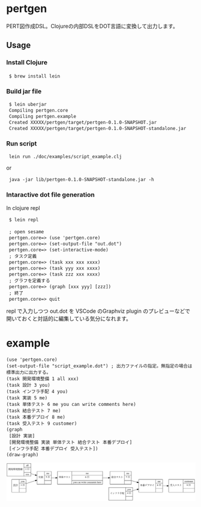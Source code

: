 # pertgen

PERT図作成DSL。Clojureの内部DSLをDOT言語に変換して出力します。

## Usage

### Install Clojure

`` $ brew install lein``

### Build jar file

```
 $ lein uberjar
 Compiling pertgen.core
 Compiling pertgen.example
 Created XXXXX/pertgen/target/pertgen-0.1.0-SNAPSHOT.jar
 Created XXXXX/pertgen/target/pertgen-0.1.0-SNAPSHOT-standalone.jar
```
### Run script
```
 lein run ./doc/examples/script_example.clj
```
or
```
 java -jar lib/pertgen-0.1.0-SNAPSHOT-standalone.jar -h
```

### Intaractive dot file generation

In clojure repl
```
 $ lein repl

 ; open sesame
 pertgen.core=> (use 'pertgen.core)
 pertgen.core=> (set-output-file "out.dot")
 pertgen.core=> (set-interactive-mode)
 ; タスク定義
 pertgen.core=> (task xxx xxx xxxx)
 pertgen.core=> (task yyy xxx xxxx)
 pertgen.core=> (task zzz xxx xxxx)
 ; グラフを定義する
 pertgen.core=> (graph [xxx yyy] [zzz])
 ; 終了
 pertgen.core=> quit
```
repl で入力しつつ out.dot を VSCode のGraphviz plugin のプレビューなどで開いておくと対話的に編集している気分になれます。

# example

```
(use 'pertgen.core)
(set-output-file "script_example.dot") ; 出力ファイルの指定。無指定の場合は標準出力に出力する。
(task 開発環境整備 1 all xxx)
(task 設計 3 you)
(task インフラ手配 4 you)
(task 実装 5 me)
(task 単体テスト 6 me you can write comments here)
(task 結合テスト 7 me)
(task 本番デプロイ 8 me)
(task 受入テスト 9 customer)
(graph
 [設計 実装]
 [開発環境整備 実装 単体テスト 結合テスト 本番デプロイ]
 [インフラ手配 本番デプロイ 受入テスト])
(draw-graph)
```

![グラフ](https://github.com/hirumadevil666/pertgen/raw/images/doc/examples/script_example.png)

